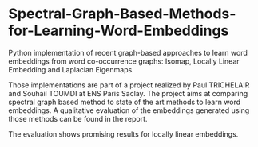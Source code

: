 # Spectral-Graph-Based-Methods-for-Learning-Word-Embeddings
Python implementation of recent graph-based approaches to learn word embeddings from word co-occurrence graphs:
Isomap, Locally Linear Embedding and Laplacian Eigenmaps.

Those implementations are part of a project realized by Paul TRICHELAIR and Souhail TOUMDI at ENS Paris Saclay. The project aims at comparing spectral graph based method to state of the art methods 
to learn word embeddings.
A qualitative evaluation of the embeddings generated using those methods can be found in the report. 

The evaluation shows promising results for locally linear embeddings.
